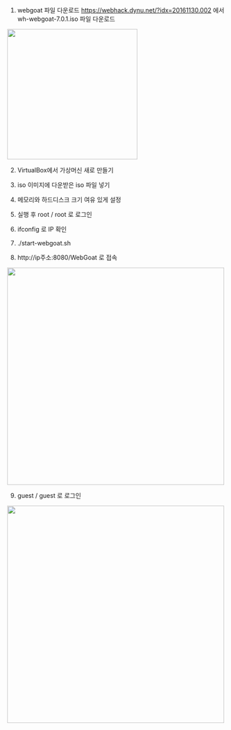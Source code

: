 
1. webgoat 파일 다운로드
https://webhack.dynu.net/?idx=20161130.002 에서 wh-webgoat-7.0.1.iso 파일 다운로드
<img src="https://github.com/user-attachments/assets/bb81cb72-deb0-41fb-99ee-d04f1cd23f6a" width=300>

2. VirtualBox에서 가상머신 새로 만들기

3. iso 이미지에 다운받은 iso 파일 넣기

4. 메모리와 하드디스크 크기 여유 있게 설정

5. 실행 후 root / root 로 로그인

6. ifconfig 로 IP 확인

7. ./start-webgoat.sh

8. http://ip주소:8080/WebGoat 로 접속
<img src="https://github.com/user-attachments/assets/0ad8fe91-5f0a-41a1-9b02-d20914477953" width=500>

9. guest / guest 로 로그인
<img src="https://github.com/user-attachments/assets/b0a9c97d-c804-47ae-b1f4-099a515751ef" width=500>

